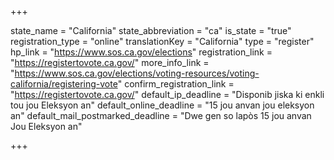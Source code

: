 +++

state_name = "California"
state_abbreviation = "ca"
is_state = "true"
registration_type = "online"
translationKey = "California"
type = "register"
hp_link = "https://www.sos.ca.gov/elections"
registration_link = "https://registertovote.ca.gov/"
more_info_link = "https://www.sos.ca.gov/elections/voting-resources/voting-california/registering-vote"
confirm_registration_link = "https://registertovote.ca.gov/"
default_ip_deadline = "Disponib jiska ki enkli tou jou Eleksyon an"
default_online_deadline = "15 jou anvan jou eleksyon an"
default_mail_postmarked_deadline = "Dwe gen so lapòs 15 jou anvan Jou Eleksyon an"

+++